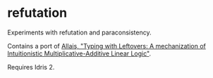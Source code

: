 # refutation
Experiments with refutation and paraconsistency.

Contains a port of [Allais, "Typing with Leftovers: A mechanization of Intuitionistic Multiplicative-Additive Linear Logic"](https://gallais.github.io/pdf/types17.pdf).

Requires Idris 2.
